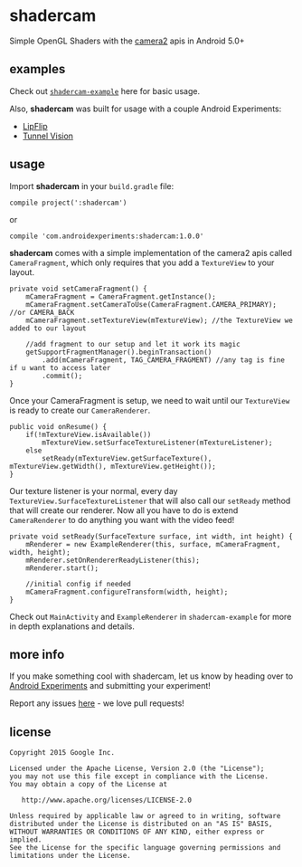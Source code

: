 shadercam
=========

Simple OpenGL Shaders with the [camera2](https://developer.android.com/reference/android/hardware/camera2/package-summary.html) apis in Android 5.0+

examples
--------

Check out [`shadercam-example`](https://github.com/googlecreativelab/shadercam/tree/master/shadercam-example) here for basic usage.

Also, **shadercam** was built for usage with a couple Android Experiments:

* [LipFlip](https://github.com/googlecreativelab/lipflip)
* [Tunnel Vision](https://github.com/googlecreativelab/tunnelvision)

usage
-----

Import **shadercam** in your `build.gradle` file:

```
compile project(':shadercam')
```
or
```
compile 'com.androidexperiments:shadercam:1.0.0'
```

**shadercam** comes with a simple implementation of the camera2 apis called `CameraFragment`, which only
requires that you add a `TextureView` to your layout.

```
private void setCameraFragment() {
    mCameraFragment = CameraFragment.getInstance();
    mCameraFragment.setCameraToUse(CameraFragment.CAMERA_PRIMARY); //or CAMERA_BACK
    mCameraFragment.setTextureView(mTextureView); //the TextureView we added to our layout

    //add fragment to our setup and let it work its magic
    getSupportFragmentManager().beginTransaction()
        .add(mCameraFragment, TAG_CAMERA_FRAGMENT) //any tag is fine if u want to access later
        .commit();
}
```

Once your CameraFragment is setup, we need to wait until our `TextureView` is ready to create
 our `CameraRenderer`.

```
public void onResume() {
    if(!mTextureView.isAvailable())
        mTextureView.setSurfaceTextureListener(mTextureListener);
    else
        setReady(mTextureView.getSurfaceTexture(), mTextureView.getWidth(), mTextureView.getHeight());
}
```

Our texture listener is your normal, every day `TextureView.SurfaceTextureListener` that will also call our `setReady` method that will create our renderer.
Now all you have to do is extend `CameraRenderer` to do anything you want with the video feed!

```
private void setReady(SurfaceTexture surface, int width, int height) {
    mRenderer = new ExampleRenderer(this, surface, mCameraFragment, width, height);
    mRenderer.setOnRendererReadyListener(this);
    mRenderer.start();

    //initial config if needed
    mCameraFragment.configureTransform(width, height);
}
```

Check out `MainActivity` and `ExampleRenderer` in `shadercam-example` for more in depth explanations and details.

more info
---------

If you make something cool with shadercam, let us know by heading over to [Android Experiments](http://www.androidexperiments.com) and submitting your experiment!

Report any issues [here](https://github.com/googlecreativelab/shadercam/issues) - we love pull requests!

license
-------

```
Copyright 2015 Google Inc.

Licensed under the Apache License, Version 2.0 (the "License");
you may not use this file except in compliance with the License.
You may obtain a copy of the License at

   http://www.apache.org/licenses/LICENSE-2.0

Unless required by applicable law or agreed to in writing, software
distributed under the License is distributed on an "AS IS" BASIS,
WITHOUT WARRANTIES OR CONDITIONS OF ANY KIND, either express or implied.
See the License for the specific language governing permissions and
limitations under the License.
```